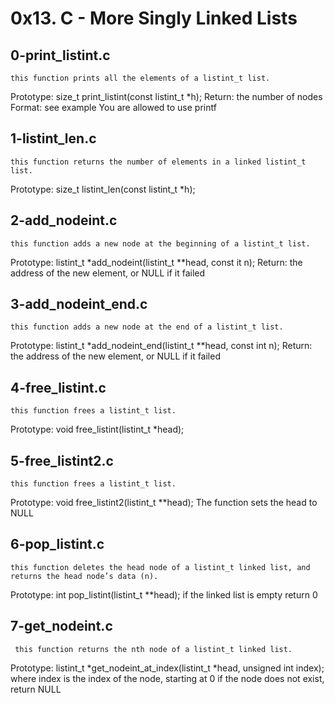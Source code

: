 # 0x13. C - More Singly Linked Lists


## 0-print_listint.c
	this function prints all the elements of a listint_t list.
Prototype: size_t print_listint(const listint_t *h);
Return: the number of nodes
Format: see example
You are allowed to use printf
## 1-listint_len.c
	this function returns the number of elements in a linked listint_t list.
Prototype: size_t listint_len(const listint_t *h);
## 2-add_nodeint.c
	this function adds a new node at the beginning of a listint_t list.
Prototype: listint_t *add_nodeint(listint_t **head, const it n);
Return: the address of the new element, or NULL if it failed
## 3-add_nodeint_end.c
	this function adds a new node at the end of a listint_t list.
Prototype: listint_t *add_nodeint_end(listint_t **head, const int n);
Return: the address of the new element, or NULL if it failed
## 4-free_listint.c
	this function frees a listint_t list.
Prototype: void free_listint(listint_t *head);
## 5-free_listint2.c
	this function frees a listint_t list.
Prototype: void free_listint2(listint_t **head);
The function sets the head to NULL
## 6-pop_listint.c
	this function deletes the head node of a listint_t linked list, and returns the head node’s data (n).
Prototype: int pop_listint(listint_t **head);
if the linked list is empty return 0
## 7-get_nodeint.c
	 this function returns the nth node of a listint_t linked list.
Prototype: listint_t *get_nodeint_at_index(listint_t *head, unsigned int index);
where index is the index of the node, starting at 0
if the node does not exist, return NULL

